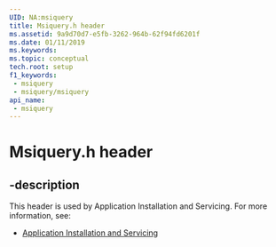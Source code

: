 ```yaml
---
UID: NA:msiquery
title: Msiquery.h header
ms.assetid: 9a9d70d7-e5fb-3262-964b-62f94fd6201f
ms.date: 01/11/2019
ms.keywords: 
ms.topic: conceptual
tech.root: setup
f1_keywords:
 - msiquery
 - msiquery/msiquery
api_name:
 - msiquery
---
```


# Msiquery.h header


## -description

This header is used by Application Installation and Servicing. For more information, see:

- [Application Installation and Servicing](../_setup/index.md)

